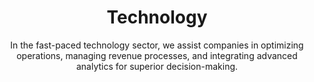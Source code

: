 ---
layout: industry
order: 4
title: Technology
subtitle: "In the fast-paced technology sector, we assist companies in optimizing operations, managing revenue processes, and integrating advanced analytics for superior decision-making."
intro: "SLKone catalyzes growth and innovation in the technology industry. We collaborate with tech companies to refine operations, optimize revenue streams, revitalize finance functions, and embed analytics into core processes, ensuring our clients stay ahead in a competitive landscape."
blurb-intro: "Enhance your initiatives with SLKone's expert consulting services tailored for the tech landscape."
landscape-title: "The Technology Landscape"
landscape-intro: "The technology sector is characterized by:"
landscape:
  - "Rapid innovation cycles and shortened product lifespans"
  - "Escalating competition from both incumbents and disruptive startups"
  - "Shifting business models towards subscription and service-based offerings"
  - "Increasing regulatory scrutiny and data privacy concerns"
  - "Talent acquisition and retention challenges in a competitive market"
landscape-conclusion: "These dynamics require agility and strategic foresight to navigate successfully."
approach-title: "Our Approach"
approach-intro: "SLKone adopts a holistic view of technology companies, addressing challenges across product development, go-to-market strategies, and operational efficiency. Our methodology integrates:"
approach:
  - "Agile Transformation: Fostering nimble product development and organizational structures"
  - "Data-Driven Decision Making: Leveraging analytics to inform strategic choices"
  - "Scalable Operations Design: Building infrastructure to support hypergrowth"
  - "Customer-Centric Innovation: Aligning product development with market needs"
  - "Financial Optimization: Enhancing profitability and investor value"
why_choose:
  - "Tech Industry Expertise: In-depth knowledge of technology business models and market dynamics."
  - "Agile Transformation: Implementing nimble structures and processes for rapid innovation."
  - "Data-Driven Strategies: Leveraging analytics to guide strategic and operational decisions."
  - "Scalable Solutions: Designing infrastructure to support rapid growth and scalability."
  - "Customer-Centric Approach: Aligning product development with evolving market needs."
  - "Financial Optimization: Enhancing profitability and investor value through strategic financial management."
  - "Proven Track Record: Successful partnerships with tech companies to drive growth and efficiency."
  - "Collaborative Partnership: Working closely with your team to ensure tailored and effective solutions."
cta: "Ready to accelerate your technology company's growth? Contact SLKone today to discover how our specialized services can enhance your operations and drive sustainable innovation."
icon: "fa-solid fa-microchip"
color: "forest"
image: "/assets/images/backgrounds/technology.webp"
---